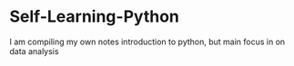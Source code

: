 # Self-Learning-Python
I am compiling my own notes introduction to python, but main focus in on data analysis
